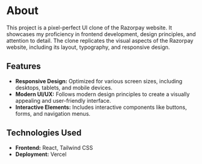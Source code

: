 <h1>About</h1>
<p>This project is a pixel-perfect UI clone of the Razorpay website. It showcases my proficiency in frontend development, design principles, and attention to detail. The clone replicates the visual aspects of the Razorpay website, including its layout, typography, and responsive design.</p>

<h2>Features</h2>
<ul>
    <li><strong>Responsive Design:</strong> Optimized for various screen sizes, including desktops, tablets, and mobile devices.</li>
    <li><strong>Modern UI/UX:</strong> Follows modern design principles to create a visually appealing and user-friendly interface.</li>
    <li><strong>Interactive Elements:</strong> Includes interactive components like buttons, forms, and navigation menus.</li>
</ul>

<h2>Technologies Used</h2>
<ul>
    <li><strong>Frontend:</strong> React, Tailwind CSS</li>
    <li><strong>Deployment:</strong> Vercel</li>
</ul>
